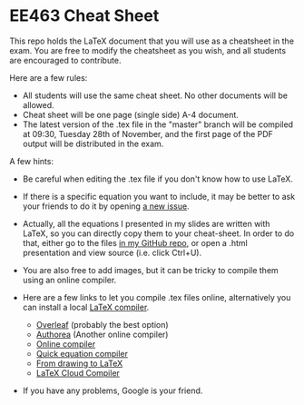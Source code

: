 # EE463 Cheat Sheet

This repo holds the LaTeX document that you will use as a cheatsheet in the exam.
You are free to modify the cheatsheet as you wish, and all students are encouraged to contribute. 

Here are a few rules:

- All students will use the same cheat sheet. No other documents will be allowed.
- Cheat sheet will be one page (single side) A-4 document.
- The latest version of the .tex file in the "master" branch will be compiled at 09:30, Tuesday 28th of November, and the first page of the PDF output will be distributed in the exam. 

A few hints:

- Be careful when editing the .tex file if you don't know how to use LaTeX.
- If there is a specific equation you want to include, it may be better to ask your friends to do it by opening [a new issue](https://github.com/odtu/ee463-cheatsheet/issues/new).
- Actually, all the equations I presented in my slides are written with LaTeX, so you can directly copy them to your cheat-sheet. In order to do that, either go to the files [in my GitHub repo](https://github.com/ozank/ozank.github.io/tree/master/presentations), or open a .html presentation and view source (i.e. click Ctrl+U).
- You are also free to add images, but it can be tricky to compile them using an online compiler.
- Here are a few links to let you compile .tex files online, alternatively you can install a local [LaTeX compiler](https://www.tug.org/begin.html).
    - [Overleaf](https://www.overleaf.com/) (probably the best option)
    - [Authorea](https://www.authorea.com/) (Another online compiler)
    - [Online compiler](http://manuels.github.io/texlive.js)
    - [Quick equation compiler](http://www.hostmath.com/)
    - [From drawing to LaTeX](http://detexify.kirelabs.org/classify.html)
    - [LaTeX Cloud Compiler](https://latexonline.cc/)

- If you have any problems, Google is your friend.
